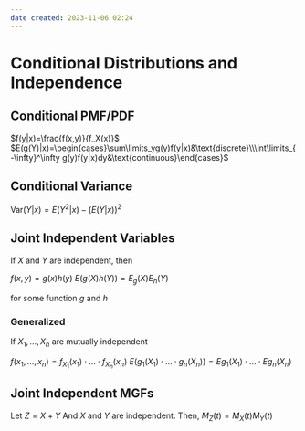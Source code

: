 ```yaml
---
date created: 2023-11-06 02:24
---
```


# Conditional Distributions and Independence

## Conditional PMF/PDF

$f(y|x)=\frac{f(x,y)}{f_X(x)}$
$E(g(Y)|x)=\begin{cases}\sum\limits_yg(y)f(y|x)&\text{discrete}\\\int\limits_{-\infty}^\infty g(y)f(y|x)dy&\text{continuous}\end{cases}$

## Conditional Variance

$\text{Var}(Y|x)=E(Y^2|x)-(E(Y|x))^2$

## Joint Independent Variables

If $X$ and $Y$ are independent, then

$f(x,y)=g(x)h(y)$
$E(g(X)h(Y))=E_g(X)E_h(Y)$

for some function $g$ and $h$

### Generalized

If $X_1,...,X_n$ are mutually independent

$f(x_1,...,x_n)=f_{X_1}(x_1)\cdot...\cdot f_{X_n}(x_n)$
$E(g_1(X_1)\cdot...\cdot g_n(X_n))=Eg_1(X_1)\cdot...\cdot Eg_n(X_n)$

## Joint Independent MGFs

Let $Z=X+Y$
And $X$ and $Y$ are independent. Then,
$M_Z(t)=M_X(t)M_Y(t)$
